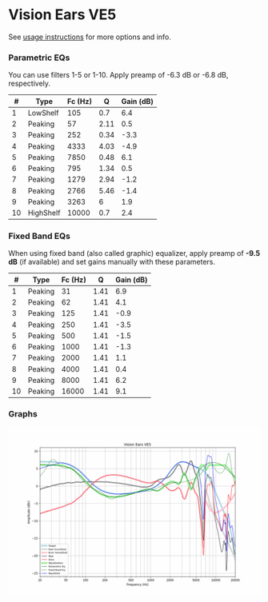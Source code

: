 # Vision Ears VE5
See [usage instructions](https://github.com/jaakkopasanen/AutoEq#usage) for more options and info.

### Parametric EQs
You can use filters 1-5 or 1-10. Apply preamp of -6.3 dB or -6.8 dB, respectively.

|   # | Type      |   Fc (Hz) |    Q |   Gain (dB) |
|-----|-----------|-----------|------|-------------|
|   1 | LowShelf  |       105 | 0.7  |         6.4 |
|   2 | Peaking   |        57 | 2.11 |         0.5 |
|   3 | Peaking   |       252 | 0.34 |        -3.3 |
|   4 | Peaking   |      4333 | 4.03 |        -4.9 |
|   5 | Peaking   |      7850 | 0.48 |         6.1 |
|   6 | Peaking   |       795 | 1.34 |         0.5 |
|   7 | Peaking   |      1279 | 2.94 |        -1.2 |
|   8 | Peaking   |      2766 | 5.46 |        -1.4 |
|   9 | Peaking   |      3263 | 6    |         1.9 |
|  10 | HighShelf |     10000 | 0.7  |         2.4 |

### Fixed Band EQs
When using fixed band (also called graphic) equalizer, apply preamp of **-9.5 dB** (if available) and set gains manually with these parameters.

|   # | Type    |   Fc (Hz) |    Q |   Gain (dB) |
|-----|---------|-----------|------|-------------|
|   1 | Peaking |        31 | 1.41 |         6.9 |
|   2 | Peaking |        62 | 1.41 |         4.1 |
|   3 | Peaking |       125 | 1.41 |        -0.9 |
|   4 | Peaking |       250 | 1.41 |        -3.5 |
|   5 | Peaking |       500 | 1.41 |        -1.5 |
|   6 | Peaking |      1000 | 1.41 |        -1.3 |
|   7 | Peaking |      2000 | 1.41 |         1.1 |
|   8 | Peaking |      4000 | 1.41 |         0.4 |
|   9 | Peaking |      8000 | 1.41 |         6.2 |
|  10 | Peaking |     16000 | 1.41 |         9.1 |

### Graphs
![](./Vision%20Ears%20VE5.png)
